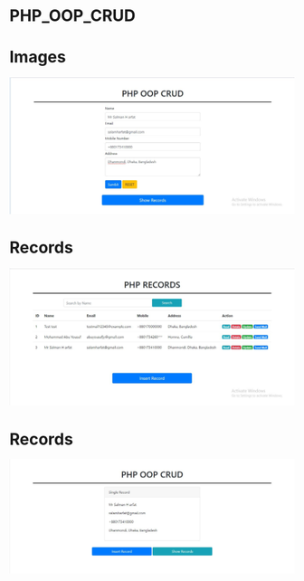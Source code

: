 # PHP_OOP_CRUD

# Images
![Home Page Image](/images/index_insert_data.JPG)

# Records
![Home Page Image](/images/show_records.JPG)

# Records
![Home Page Image](/images/read_a_single_records.JPG)
